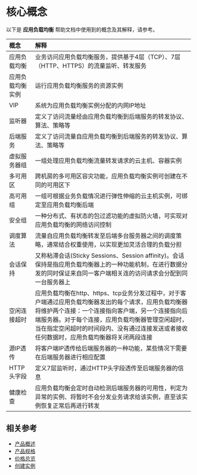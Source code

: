 # 核心概念
以下是 **应用负载均衡** 帮助文档中使用到的概念及其解释，请参考。

| 概念 | 解释 |
| :- | :- |
| 应用负载均衡 | 业务访问应用负载均衡服务，提供基于4层（TCP）、7层（HTTP、HTTPS）的流量监听、转发服务 |
| 应用负载均衡实例 | 运行应用负载均衡服务的资源实例 |
| VIP | 系统为应用负载均衡实例分配的内网IP地址 |
|监听器| 定义了访问流量经由应用负载均衡到后端服务的转发协议、算法、策略等 |
|后端服务|定义了访问流量自应用负载均衡到后端服务的转发协议、算法、策略等|
|虚拟服务器组|一组处理应用负载均衡流量转发请求的云主机、容器实例|
|多可用区|跨机房的多可用区容灾功能，应用负载均衡实例可创建在不同的可用区下|
|高可用组|一组可根据业务负载情况进行弹性伸缩的云主机实例，可绑定至应用负载均衡后端|
|安全组|一种分布式、有状态的包过滤功能的虚拟防火墙，可实现对应用负载均衡的网络访问控制|
|调度算法| 流量自应用负载均衡转发至后端多台服务器之间的调度策略，通常结合权重使用，以实现更加灵活合理的负载分担 |
|会话保持| 又称粘滞会话(Sticky Sessions、Session affinity)。会话保持是指应用负载均衡器上的一种功能机制，在进行数据分发的同时保证来自同一客户端相关连的访问请求会分配到同一台服务器上 |
|空闲连接超时| 应用负载均衡在http、https、tcp业务分发过程中，对于客户端通过应用负载均衡器发出的每个请求，应用负载均衡器将维护两个连接：一个连接指向客户端，另一个连接指向后端服务器。对于每个连接，应用负载均衡器管理空闲超时，当在指定空闲超时的时间段内、没有通过连接发送或者接收任何数据时，应用负载均衡器将关闭两段连接 |
|源IP透传|	将客户端IP透传给后端服务器的一种功能，某些情况下需要在后端服务器进行相应配置|
|HTTP头字段|	定义7层监听时，通过HTTP头字段透传至后端服务器的信息|
|健康检查| 应用负载均衡会定时自动检测后端服务器的可用性，判定为异常的实例、将暂时不会分发业务请求给该实例，直至该实例恢复正常后再进行转发 |

## 相关参考

- [产品概述](../Introduction/Overview.md)
- [产品规格](../Introduction/Specification.md)
- [价格总览](../Pricing/Price-Overview.md)
- [创建实例](../Getting-Started/Create-Instance.md)
